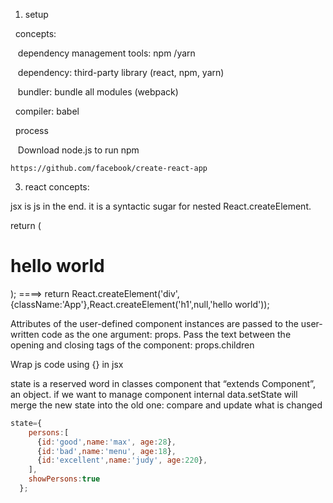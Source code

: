 1. setup


   concepts:
   
   
    dependency  management tools: npm /yarn 
    
    
    dependency: third-party library (react, npm, yarn)
    
    
    bundler: bundle all modules (webpack)
    
    
    compiler: babel
    
    
   process
   
   
    Download node.js to run npm
    
    
    https://github.com/facebook/create-react-app
    
    

3. react concepts:


jsx is js in the end. it is a syntactic sugar for nested React.createElement.


return (<div className="App"> <h1>hello world</h1></div>);
====>
    return React.createElement('div',{className:'App'},React.createElement('h1',null,'hello world'));
    
    
Attributes of the user-defined component instances are passed to the user-written code as the one argument: props. Pass the text between the opening and closing tags of the component: props.children


Wrap js code using {} in jsx

state is a reserved word in classes component that “extends Component”, an object. if we want to manage component internal data.setState will merge the new state into the old one: compare and update what is changed

```javascript
state={
    persons:[
      {id:'good',name:'max', age:28},
      {id:'bad',name:'menu', age:18},
      {id:'excellent',name:'judy', age:220},
    ],
    showPersons:true
  };
```

